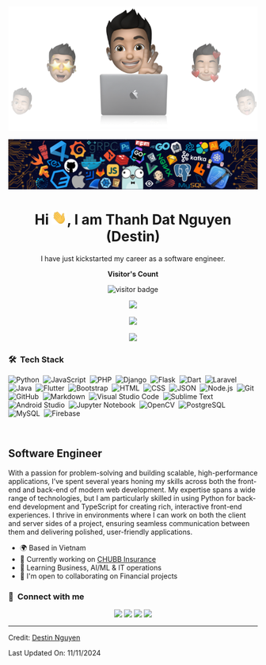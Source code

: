 <p align="center"><img src="https://raw.githubusercontent.com/KevinPatel04/KevinPatel04/master/cover-thompson.png"></p>
<p align="center"><img src="https://raw.githubusercontent.com/KevinPatel04/KevinPatel04/master/header.png"></p>

<h1 align="center">Hi <img src="https://raw.githubusercontent.com/KevinPatel04/KevinPatel04/master/Hi.gif" width="30px">, I am Thanh Dat Nguyen (Destin) </h1>

<p align="center" width="150px"> I have just kickstarted my career as a software engineer. </p>

<p align="center"><b>Visitor's Count</b></p>
<p align="center"><img src="https://profile-counter.glitch.me/destin2001/count.svg" alt="visitor badge"/></p>
<p align="center"><img src="https://github-readme-stats.vercel.app/api/top-langs/?username=destin2001&layout=compact&hide=TSQL&theme=chartreuse-dark"></p>
<p align="center" ><img src="https://github-readme-stats.vercel.app/api?username=destin2001&count_private=true&show_icons=true&&theme=chartreuse-dark&include_all_commits=true" width="400"></p> 
<p align="center" ><img src="https://github-readme-streak-stats.herokuapp.com?user=destin2001&theme=chartreuse-dark"></p>

### 🛠 &nbsp;Tech Stack

![Python](https://img.shields.io/badge/-Python-05122A?style=flat&logo=python)&nbsp;
![JavaScript](https://img.shields.io/badge/-JavaScript-05122A?style=flat&logo=javascript)&nbsp;
![PHP](https://img.shields.io/badge/-PHP-05122A?style=flat&logo=php&logoColor=777BB4)&nbsp;
![Django](https://img.shields.io/badge/-Django-05122A?style=flat&logo=django&logoColor=092E20)&nbsp;
![Flask](https://img.shields.io/badge/-Flask-05122A?style=flat&logo=flask)&nbsp;
![Dart](https://img.shields.io/badge/-Dart-05122A?style=flat&logo=dart&logoColor=1075C2)&nbsp;
![Laravel](https://img.shields.io/badge/-Laravel-05122A?style=flat&logo=laravel&logoColor=FF2D20)&nbsp;
![Java](https://img.shields.io/badge/-Java-05122A?style=flat&logo=Java&logoColor=FFA518)&nbsp;
![Flutter](https://img.shields.io/badge/-Flutter-05122A?style=flat&logo=flutter&logoColor=02569B)&nbsp;
![Bootstrap](https://img.shields.io/badge/-Bootstrap-05122A?style=flat&logo=bootstrap&logoColor=563D7C)&nbsp;
![HTML](https://img.shields.io/badge/-HTML-05122A?style=flat&logo=HTML5)&nbsp;
![CSS](https://img.shields.io/badge/-CSS-05122A?style=flat&logo=CSS3&logoColor=1572B6)&nbsp;
![JSON](https://img.shields.io/badge/-JSON-05122A?style=flat&logo=json&logoColor=000000)&nbsp;
![Node.js](https://img.shields.io/badge/-Node.js-05122A?style=flat&logo=node.js&logoColor=339933)&nbsp;
![Git](https://img.shields.io/badge/-Git-05122A?style=flat&logo=git)&nbsp;
![GitHub](https://img.shields.io/badge/-GitHub-05122A?style=flat&logo=github)&nbsp;
![Markdown](https://img.shields.io/badge/-Markdown-05122A?style=flat&logo=markdown)&nbsp;
![Visual Studio Code](https://img.shields.io/badge/-Visual%20Studio%20Code-05122A?style=flat&logo=visual-studio-code&logoColor=007ACC)&nbsp;
![Sublime Text](https://img.shields.io/badge/-Sublime%20Text-05122A?style=flat&logo=sublime-text&logoColor=FF9800)&nbsp;
![Android Studio](https://img.shields.io/badge/-Android%20Studio-05122A?style=flat&logo=android-studio&logoColor=3DDC84)&nbsp;
![Jupyter Notebook](https://img.shields.io/badge/-Jupyter%20Notebook-05122A?style=flat&logo=jupyter&logoColor=F37626)&nbsp;
![OpenCV](https://img.shields.io/badge/-OpenCV-05122A?style=flat&logo=opencv&logoColor=5C3EE8)&nbsp;
![PostgreSQL](https://img.shields.io/badge/-PostgreSQL-05122A?style=flat&logo=postgresql&logoColor=336791)&nbsp;
![MySQL](https://img.shields.io/badge/-MySQL-05122A?style=flat&logo=mysql&logoColor=4479A1)&nbsp;
![Firebase](https://img.shields.io/badge/-Firebase-05122A?style=flat&logo=firebase&logoColor=FFCA28)&nbsp;

</br>

Software Engineer
-----------------

With a passion for problem-solving and building scalable, high-performance applications, I’ve spent several years honing my skills across both the front-end and back-end of modern web development. My expertise spans a wide range of technologies, but I am particularly skilled in using Python for back-end development and TypeScript for creating rich, interactive front-end experiences. I thrive in environments where I can work on both the client and server sides of a project, ensuring seamless communication between them and delivering polished, user-friendly applications.

* 🌍  Based in Vietnam
* 🚀  Currently working on [CHUBB Insurance](http://chubb.com)
* 🧠  Learning Business, AI/ML & IT operations
* 🤝  I'm open to collaborating on Financial projects


### :link: &nbsp;Connect with me

<p align="center">
<a href="https://linkedin.com/in/thanh-dat-nguyen-7945a5252/"><img src="https://img.shields.io/badge/-Destin%20Nguyen-0077B5?style=for-the-badge&logo=Linkedin&logoColor=white"/></a>
<a href="mailto:destin.dev2001@gmail.com"><img src="https://img.shields.io/badge/-destin.dev2001@gmail.com-D14836?style=for-the-badge&logo=Gmail&logoColor=white"/></a>
<a href="https://instagram.com/kevinpatel.me"><img src="https://img.shields.io/badge/-nth_datt-E1306C?style=for-the-badge&logo=instagram&logoColor=white"/></a>
<a href="https://instagram.com/kevinpatel.me"><img src="https://img.shields.io/badge/-nth_datt-000000?style=for-the-badge&logo=threads&logoColor=white"/></a>
</p>

---
Credit: [Destin Nguyen](https://github.com/destin2001)

Last Updated On: 11/11/2024
